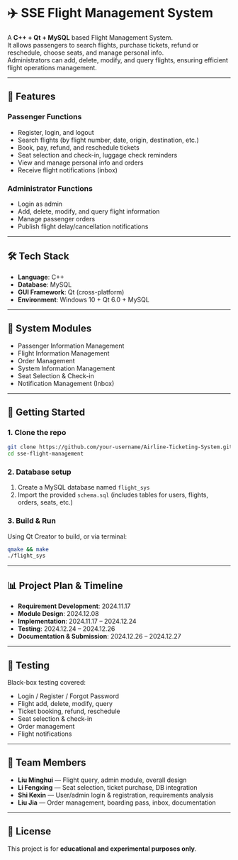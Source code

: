 # ✈️ SSE Flight Management System

A **C++ + Qt + MySQL** based Flight Management System.  
It allows passengers to search flights, purchase tickets, refund or reschedule, choose seats, and manage personal info.  
Administrators can add, delete, modify, and query flights, ensuring efficient flight operations management.

---

## 📖 Features

### Passenger Functions
- Register, login, and logout  
- Search flights (by flight number, date, origin, destination, etc.)  
- Book, pay, refund, and reschedule tickets  
- Seat selection and check-in, luggage check reminders  
- View and manage personal info and orders  
- Receive flight notifications (inbox)  

### Administrator Functions
- Login as admin  
- Add, delete, modify, and query flight information  
- Manage passenger orders  
- Publish flight delay/cancellation notifications  

---

## 🛠 Tech Stack

- **Language**: C++  
- **Database**: MySQL  
- **GUI Framework**: Qt (cross-platform)  
- **Environment**: Windows 10 + Qt 6.0 + MySQL  

---

## 📂 System Modules

- Passenger Information Management  
- Flight Information Management  
- Order Management  
- System Information Management  
- Seat Selection & Check-in  
- Notification Management (Inbox)  

---

## 🚀 Getting Started

### 1. Clone the repo
```bash
git clone https://github.com/your-username/Airline-Ticketing-System.git
cd sse-flight-management
```

### 2. Database setup
1. Create a MySQL database named `flight_sys`  
2. Import the provided `schema.sql` (includes tables for users, flights, orders, seats, etc.)  

### 3. Build & Run
Using Qt Creator to build, or via terminal:
```bash
qmake && make
./flight_sys
```

---

## 📊 Project Plan & Timeline

- **Requirement Development**: 2024.11.17  
- **Module Design**: 2024.12.08  
- **Implementation**: 2024.11.17 – 2024.12.24  
- **Testing**: 2024.12.24 – 2024.12.26  
- **Documentation & Submission**: 2024.12.26 – 2024.12.27  

---

## 🧪 Testing

Black-box testing covered:  
- Login / Register / Forgot Password  
- Flight add, delete, modify, query  
- Ticket booking, refund, reschedule  
- Seat selection & check-in  
- Order management  
- Flight notifications  

---

## 👥 Team Members

- **Liu Minghui** — Flight query, admin module, overall design  
- **Li Fengxing** — Seat selection, ticket purchase, DB integration  
- **Shi Kexin** — User/admin login & registration, requirements analysis  
- **Liu Jia** — Order management, boarding pass, inbox, documentation  

---

## 📜 License

This project is for **educational and experimental purposes only**.  

